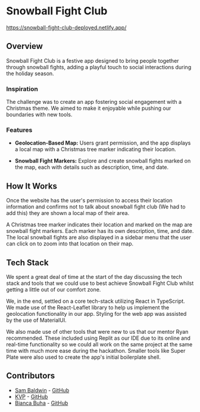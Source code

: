 # Snowball Fight Club

https://snowball-fight-club-deployed.netlify.app/

## Overview

Snowball Fight Club is a festive app designed to bring people together through snowball fights, adding a playful touch to social interactions during the holiday season.

### Inspiration

The challenge was to create an app fostering social engagement with a Christmas theme. We aimed to make it enjoyable while pushing our boundaries with new tools.

### Features

- **Geolocation-Based Map:** Users grant permission, and the app displays a local map with a Christmas tree marker indicating their location.

- **Snowball Fight Markers:** Explore and create snowball fights marked on the map, each with details such as description, time, and date.

## How It Works

Once the website has the user's permission to access their location information and confirms not to talk about snowball fight club (We had to add this) they are shown a local map of their area.

A Christmas tree marker indicates their location and marked on the map are snowball fight markers. Each marker has its own description, time, and date. The local snowball fights are also displayed in a sidebar menu that the user can click on to zoom into that location on their map.

## Tech Stack

We spent a great deal of time at the start of the day discussing the tech stack and tools that we could use to best achieve Snowball Fight Club whilst getting a little out of our comfort zone.

We, in the end, settled on a core tech-stack utilizing React in TypeScript. We made use of the React-Leaflet library to help us implement the geolocation functionality in our app. Styling for the web app was assisted by the use of MaterialUI.

We also made use of other tools that were new to us that our mentor Ryan recommended. These included using Replit as our IDE due to its online and real-time functionality so we could all work on the same project at the same time with much more ease during the hackathon. Smaller tools like Super Plate were also used to create the app's initial boilerplate shell.

## Contributors

- [Sam Baldwin](https://www.linkedin.com/in/sambaldwin1/) - [GitHub](https://github.com/SBaldwin-Git/)
- [KVP](https://www.linkedin.com/in/k-v-p/) - [GitHub](https://github.com/K-velvet-P)
- [Bianca Buha](https://www.linkedin.com/in/biancabuha/) - [GitHub](https://github.com/bianca-g-b)
